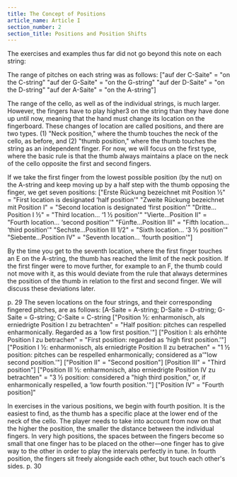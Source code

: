 ```yaml
---
title: The Concept of Positions
article_name: Article I
section_number: 2
section_title: Positions and Position Shifts
---
```


The exercises and examples thus far did not go beyond this note on each string:

The range of pitches on each string was as follows:
["auf der C-Saite" = "on the C-string"
"auf der G-Saite" = "on the G-string"
"auf der D-Saite" = "on the D-string"
"auf der A-Saite" = "on the A-string"]

The range of the cello, as well as of the individual strings, is much larger. However, the fingers have to play higher3 on the string than they have done up until now, meaning that the hand must change its location on the fingerboard.
These changes of location are called positions, and there are two types. (1) "Neck position," where the thumb touches the neck of the cello, as before, and (2) "thumb position," where the thumb touches the string as an independent finger.
For now, we will focus on the first type, where the basic rule is that the thumb always maintains a place on the neck of the cello opposite the first and second fingers.

If we take the first finger from the lowest possible position (by the nut) on the A-string and keep moving up by a half step with the thumb opposing the finger, we get seven positions:
["Erste Rückung bezeichnet mit Position ½" = "First location is designated ‘half position'"
"Zweite Rückung bezeichnet mit Position I" = "Second location is designated ‘first position'"
"Dritte…Position I ½" = "Third location… ‘1 ½ position'"
"Vierte…Position II" = "Fourth location… ‘second position'"
"Fünfte…Position III" = "Fifth location… ‘third position'"
"Sechste…Position III 1/2" = "Sixth location… ‘3 ½ position'"
"Siebente…Position IV" = "Seventh location… ‘fourth position'"]

By the time you get to the seventh location, where the first finger touches an E on the A-string, the thumb has reached the limit of the neck position. If the first finger were to move further, for example to an F, the thumb could not move with it, as this would deviate from the rule that always determines the position of the thumb in relation to the first and second finger. We will discuss these deviations later.

p. 29
The seven locations on the four strings, and their corresponding fingered pitches, are as follows:
[A-Saite = A-string; D-Saite = D-string; G-Saite = G-string; C-Saite = C-string
["Position ½: enharmonisch, als erniedrigte Position I zu betrachten" = "Half position: pitches can respelled enharmonically. Regarded as a ‘low first position.'"]
["Position I: als erhöhte Position I zu betrachen" = "First position: regarded as ‘high first position.'"]
["Position I ½: enharmonisch, als erniedrigte Position II zu betrachen" = "1 ½ position: pitches can be respelled enharmonically; considered as a'"low second position.'"]
["Position II" = "Second position"]
[Position III" = "Third position"]
["Position III ½: enharmonisch, also erniedrigte Position IV zu betrachten" = "3 ½ position: considered a "high third position," or, if enharmonically respelled, a ‘low fourth position.'"]
["Position IV" = "Fourth position]"

In exercises in the various positions, we begin with fourth position. It is the easiest to find, as the thumb has a specific place at the lower end of the neck of the cello. The player needs to take into account from now on that the higher the position, the smaller the distance between the individual fingers. In very high positions, the spaces between the fingers become so small that one finger has to be placed on the other—one finger has to give way to the other in order to play the intervals perfectly in tune. In fourth position, the fingers sit freely alongside each other, but touch each other's sides.
p. 30

